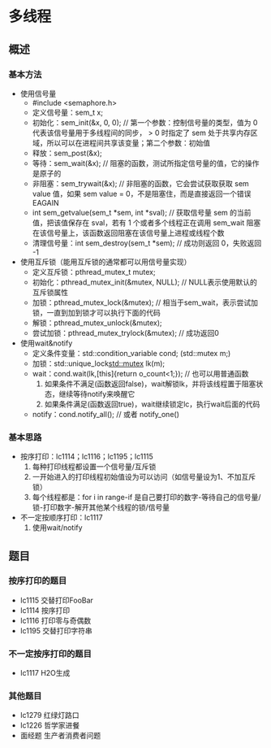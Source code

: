 # 多线程

## 概述

### 基本方法

- 使用信号量
  - \#include <semaphore.h>
  - 定义信号量：sem_t x;
  - 初始化：sem_init(&x, 0, 0); // 第一个参数：控制信号量的类型，值为 0 代表该信号量用于多线程间的同步， > 0 时指定了 sem 处于共享内存区域，所以可以在进程间共享该变量；第二个参数：初始值
  - 释放：sem_post(&x);
  - 等待：sem_wait(&x); // 阻塞的函数，测试所指定信号量的值，它的操作是原子的
  - 非阻塞：sem_trywait(&x); // 非阻塞的函数，它会尝试获取获取 sem value 值，如果 sem value = 0，不是阻塞住，而是直接返回一个错误 EAGAIN
  - int sem_getvalue(sem_t *sem, int *sval); // 获取信号量 sem 的当前值，把该值保存在 sval，若有 1 个或者多个线程正在调用 sem_wait 阻塞在该信号量上，该函数返回阻塞在该信号量上进程或线程个数
  - 清理信号量：int sem_destroy(sem_t *sem); // 成功则返回 0，失败返回 -1
- 使用互斥锁（能用互斥锁的通常都可以用信号量实现）
  - 定义互斥锁：pthread_mutex_t mutex;
  - 初始化：pthread_mutex_init(&mutex, NULL); // NULL表示使用默认的互斥锁属性
  - 加锁：pthread_mutex_lock(&mutex); // 相当于sem_wait，表示尝试加锁，一直到加到锁才可以执行下面的代码
  - 解锁：pthread_mutex_unlock(&mutex);
  - 尝试加锁：pthread_mutex_trylock(&mutex); // 成功返回0
- 使用wait&notify
  - 定义条件变量：std::condition_variable cond; (std::mutex m;)
  - 加锁：std::unique_lock<std::mutex> lk(m);
  - wait：cond.wait(lk,[this]{return o_count<1;}); // 也可以用普通函数
    1. 如果条件不满足(函数返回false)，wait解锁lk，并将该线程置于阻塞状态，继续等待notify来唤醒它
    2. 如果条件满足(函数返回true)，wait继续锁定lc，执行wait后面的代码
  - notify：cond.notify_all(); // 或者 notify_one()

### 基本思路

- 按序打印：lc1114；lc1116；lc1195；lc1115
  1. 每种打印线程都设置一个信号量/互斥锁
  2. 一开始进入的打印线程初始值设为可以访问（如信号量设为1、不加互斥锁）
  3. 每个线程都是：for i in range-if 是自己要打印的数字-等待自己的信号量/锁-打印数字-解开其他某个线程的锁/信号量
- 不一定按顺序打印：lc1117
  1. 使用wait/notify

## 题目

### 按序打印的题目

- lc1115 交替打印FooBar
- lc1114 按序打印
- lc1116 打印零与奇偶数
- lc1195 交替打印字符串

### 不一定按序打印的题目

- lc1117 H2O生成

### 其他题目

- lc1279 红绿灯路口
- lc1226 哲学家进餐
- 面经题 生产者消费者问题